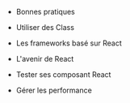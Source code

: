 - Bonnes pratiques

- Utiliser des Class

- Les frameworks basé sur React

- L'avenir de React

- Tester ses composant React

- Gérer les performance
